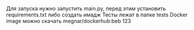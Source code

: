 Для запуска нужно запустить main.py, перед этим установить requirements.txt
либо создать имадж
Тесты лежат в папке tests
Docker image можно скачать megnar/dockerhub:beb
123
